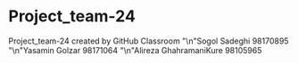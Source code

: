 # Project_team-24
Project_team-24 created by GitHub Classroom
"\n"Sogol Sadeghi 98170895
"\n"Yasamin Golzar 98171064
"\n"Alireza GhahramaniKure 98105965
